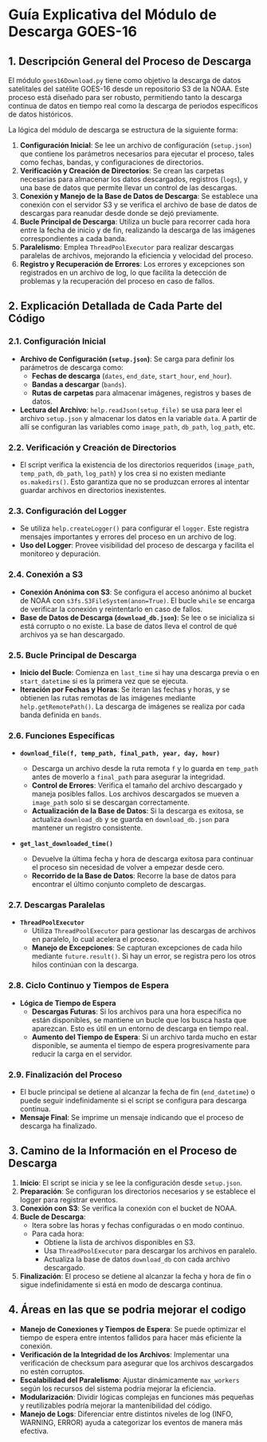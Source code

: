 # Guía Explicativa del Módulo de Descarga GOES-16

## 1. Descripción General del Proceso de Descarga

El módulo `goes16Download.py` tiene como objetivo la descarga de datos satelitales del satélite GOES-16 desde un repositorio S3 de la NOAA. Este proceso está diseñado para ser robusto, permitiendo tanto la descarga continua de datos en tiempo real como la descarga de periodos específicos de datos históricos.

La lógica del módulo de descarga se estructura de la siguiente forma:
1. **Configuración Inicial**: Se lee un archivo de configuración (`setup.json`) que contiene los parámetros necesarios para ejecutar el proceso, tales como fechas, bandas, y configuraciones de directorios.
2. **Verificación y Creación de Directorios**: Se crean las carpetas necesarias para almacenar los datos descargados, registros (`logs`), y una base de datos que permite llevar un control de las descargas.
3. **Conexión y Manejo de la Base de Datos de Descarga**: Se establece una conexión con el servidor S3 y se verifica el archivo de base de datos de descargas para reanudar desde donde se dejó previamente.
4. **Bucle Principal de Descarga**: Utiliza un bucle para recorrer cada hora entre la fecha de inicio y de fin, realizando la descarga de las imágenes correspondientes a cada banda.
5. **Paralelismo**: Emplea `ThreadPoolExecutor` para realizar descargas paralelas de archivos, mejorando la eficiencia y velocidad del proceso.
6. **Registro y Recuperación de Errores**: Los errores y excepciones son registrados en un archivo de log, lo que facilita la detección de problemas y la recuperación del proceso en caso de fallos.

## 2. Explicación Detallada de Cada Parte del Código

### 2.1. Configuración Inicial
- **Archivo de Configuración (`setup.json`)**: Se carga para definir los parámetros de descarga como:
  - **Fechas de descarga** (`dates`, `end_date`, `start_hour`, `end_hour`).
  - **Bandas a descargar** (`bands`).
  - **Rutas de carpetas** para almacenar imágenes, registros y bases de datos.
- **Lectura del Archivo**: `help.readJson(setup_file)` se usa para leer el archivo `setup.json` y almacenar los datos en la variable `data`. A partir de allí se configuran las variables como `image_path`, `db_path`, `log_path`, etc.

### 2.2. Verificación y Creación de Directorios
- El script verifica la existencia de los directorios requeridos (`image_path`, `temp_path`, `db_path`, `log_path`) y los crea si no existen mediante `os.makedirs()`. Esto garantiza que no se produzcan errores al intentar guardar archivos en directorios inexistentes.

### 2.3. Configuración del Logger
- Se utiliza `help.createLogger()` para configurar el `logger`. Este registra mensajes importantes y errores del proceso en un archivo de log.
- **Uso del Logger**: Provee visibilidad del proceso de descarga y facilita el monitoreo y depuración.

### 2.4. Conexión a S3
- **Conexión Anónima con S3**: Se configura el acceso anónimo al bucket de NOAA con `s3fs.S3FileSystem(anon=True)`. El bucle `while` se encarga de verificar la conexión y reintentarlo en caso de fallos.
- **Base de Datos de Descarga (`download_db.json`)**: Se lee o se inicializa si está corrupto o no existe. La base de datos lleva el control de qué archivos ya se han descargado.

### 2.5. Bucle Principal de Descarga
- **Inicio del Bucle**: Comienza en `last_time` si hay una descarga previa o en `start_datetime` si es la primera vez que se ejecuta.
- **Iteración por Fechas y Horas**: Se iteran las fechas y horas, y se obtienen las rutas remotas de las imágenes mediante `help.getRemotePath()`. La descarga de imágenes se realiza por cada banda definida en `bands`.

### 2.6. Funciones Específicas
- **`download_file(f, temp_path, final_path, year, day, hour)`**
  - Descarga un archivo desde la ruta remota `f` y lo guarda en `temp_path` antes de moverlo a `final_path` para asegurar la integridad.
  - **Control de Errores**: Verifica el tamaño del archivo descargado y maneja posibles fallos. Los archivos descargados se mueven a `image_path` solo si se descargan correctamente.
  - **Actualización de la Base de Datos**: Si la descarga es exitosa, se actualiza `download_db` y se guarda en `download_db.json` para mantener un registro consistente.

- **`get_last_downloaded_time()`**
  - Devuelve la última fecha y hora de descarga exitosa para continuar el proceso sin necesidad de volver a empezar desde cero.
  - **Recorrido de la Base de Datos**: Recorre la base de datos para encontrar el último conjunto completo de descargas.

### 2.7. Descargas Paralelas
- **`ThreadPoolExecutor`**
  - Utiliza `ThreadPoolExecutor` para gestionar las descargas de archivos en paralelo, lo cual acelera el proceso.
  - **Manejo de Excepciones**: Se capturan excepciones de cada hilo mediante `future.result()`. Si hay un error, se registra pero los otros hilos continúan con la descarga.

### 2.8. Ciclo Continuo y Tiempos de Espera
- **Lógica de Tiempo de Espera**
  - **Descargas Futuras**: Si los archivos para una hora específica no están disponibles, se mantiene un bucle que los busca hasta que aparezcan. Esto es útil en un entorno de descarga en tiempo real.
  - **Aumento del Tiempo de Espera**: Si un archivo tarda mucho en estar disponible, se aumenta el tiempo de espera progresivamente para reducir la carga en el servidor.

### 2.9. Finalización del Proceso
- El bucle principal se detiene al alcanzar la fecha de fin (`end_datetime`) o puede seguir indefinidamente si el script se configura para descarga continua.
- **Mensaje Final**: Se imprime un mensaje indicando que el proceso de descarga ha finalizado.

## 3. Camino de la Información en el Proceso de Descarga
1. **Inicio**: El script se inicia y se lee la configuración desde `setup.json`.
2. **Preparación**: Se configuran los directorios necesarios y se establece el logger para registrar eventos.
3. **Conexión con S3**: Se verifica la conexión con el bucket de NOAA.
4. **Bucle de Descarga**:
   - Itera sobre las horas y fechas configuradas o en modo continuo.
   - Para cada hora:
     - Obtiene la lista de archivos disponibles en S3.
     - Usa `ThreadPoolExecutor` para descargar los archivos en paralelo.
     - Actualiza la base de datos `download_db` con cada archivo descargado.
5. **Finalización**: El proceso se detiene al alcanzar la fecha y hora de fin o sigue indefinidamente si está en modo de descarga continua.

## 4. Áreas en las que se podria mejorar el codigo
- **Manejo de Conexiones y Tiempos de Espera**: Se puede optimizar el tiempo de espera entre intentos fallidos para hacer más eficiente la conexión.
- **Verificación de la Integridad de los Archivos**: Implementar una verificación de checksum para asegurar que los archivos descargados no estén corruptos.
- **Escalabilidad del Paralelismo**: Ajustar dinámicamente `max_workers` según los recursos del sistema podría mejorar la eficiencia.
- **Modularización**: Dividir lógicas complejas en funciones más pequeñas y reutilizables podría mejorar la mantenibilidad del código.
- **Manejo de Logs**: Diferenciar entre distintos niveles de log (INFO, WARNING, ERROR) ayuda a categorizar los eventos de manera más efectiva.